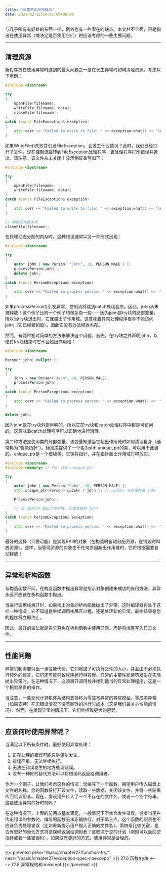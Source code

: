 ```yaml
---
title: "异常的风险和缺点"
date: 2025-02-12T14:07:59+08:00
---
```


与几乎所有有好处的东西一样，例外也有一些潜在的缺点。本文并不全面，只是指出在使用异常（或决定是否使用它们）时应该考虑的一些主要问题。

***
## 清理资源

新程序员在使用异常时遇到的最大问题之一是在发生异常时如何清理资源。考虑以下示例：

```C++
#include <iostream>

try
{
    openFile(filename);
    writeFile(filename, data);
    closeFile(filename);
}
catch (const FileException& exception)
{
    std::cerr << "Failed to write to file: " << exception.what() << '\n';
}
```

如果WriteFile()失败并引发FileException，会发生什么情况？此时，我们已经打开了文件，现在控制流跳转到FileException处理程序，该处理程序打印错误并退出。请注意，该文件从未关闭！该示例应重写如下：

```C++
#include <iostream>

try
{
    openFile(filename);
    writeFile(filename, data);
}
catch (const FileException& exception)
{
    std::cerr << "Failed to write to file: " << exception.what() << '\n';
}

// 确保文件被关闭
closeFile(filename);
```

在处理动态分配的内存时，这种错误通常以另一种形式出现：

```C++
#include <iostream>

try
{
    auto* john { new Person{ "John", 18, PERSON_MALE } };
    processPerson(john);
    delete john;
}
catch (const PersonException& exception)
{
    std::cerr << "Failed to process person: " << exception.what() << '\n';
}
```

如果processPerson()引发异常，控制流将跳到catch处理程序。因此，john从未被释放！这个例子比前一个例子稍微复杂一些——因为john是try块的局部变量，所以当try块退出时，它就超出了作用域。这意味着异常处理程序根本不能访问john（它已经被销毁），因此它没有办法释放内存。

然而，有两种相对简单的方法来解决这个问题。首先，在try块之外声明john，以便在try块结束时它不会超出作用域：

```C++
#include <iostream>

Person* john{ nullptr };

try
{
    john = new Person("John", 18, PERSON_MALE);
    processPerson(john);
}
catch (const PersonException& exception)
{
    std::cerr << "Failed to process person: " << exception.what() << '\n';
}

delete john;
```

因为john是在try块外部声明的，所以它在try块和catch处理程序中都是可访问的。这意味着catch处理程序可以正确地进行清理。

第二种方法是使用类的局部变量，该变量知道当它超出作用域时如何清理自身（通常称为“智能指针”）。标准库提供了一个名为std::unique_ptr的类，可以用于此目的。unique_ptr是一个模板类，它保存指针，并在指针超出作用域时释放它。

```C++
#include <iostream>
#include <memory> // for std::unique_ptr

try
{
    auto* john { new Person("John", 18, PERSON_MALE) };
    std::unique_ptr<Person> upJohn { john }; // upJohn 现在保存着 john

    ProcessPerson(john);

    // 当 upJohn 超出了作用域, 它就会删除 john
}
catch (const PersonException& exception)
{
    std::cerr << "Failed to process person: " << exception.what() << '\n';
}
```

最好的选择（只要可能）是实现RAII的对象（在构造时自动分配资源，在销毁时释放资源）。这样，当管理资源的对象由于任何原因超出作用域时，它将根据需要自动释放！


***
## 异常和析构函数

与构造函数不同，在构造函数中抛出异常是指示对象创建未成功的有用方法，异常永远不应该在析构函数中抛出。

当进行调用栈展开时，如果栈上对象的析构函数抛出了异常。这时编译器将处于这样一种情况：它不知道是继续调用栈展开过程，还是处理新的异常。最终结果是您的程序将立即终止。

因此，最好的做法就是完全避免在析构函数中使用异常。而是将消息写入日志文件。


***
## 性能问题

异常机制需要付出一点性能代价。它们增加了可执行文件的大小，并且由于必须执行额外的检查，它们还可能导致程序运行得较慢。异常的主要性能惩罚发生在实际抛出异常时。在这种情况下，必须展开调用栈并找到适当的异常处理程序，这是一个相对昂贵的操作。

请注意，一些现代计算机体系结构支持称为零成本异常的异常模型。零成本异常（如果支持）在无错误情况下没有额外的运行时成本（这是我们最关心性能的情况）。然而，在发现异常的情况下，它们会招致更大的惩罚。

***
## 应该何时使用异常呢？

当满足以下所有条件时，最好使用异常处理：

1. 正在处理的错误可能只是偶尔发生。
2. 错误严重，无法继续执行。
3. 无法在错误发生的地方处理错误。
4. 没有一种好的替代方法可以将错误码返回给调用者。

作为一个例子，让我们考虑这样的情况：您编写了一个函数，期望用户传入磁盘上文件的名称。您的函数将打开该文件，读取一些数据，关闭该文件，并将一些结果传回给调用者。现在，假设用户传入了一个不存在的文件名，或者一个空字符串。这是使用异常的好时机吗？

在这种情况下，上面的前两点基本满足。一般情况下不太会发生错误。或者当用户传出错误的参数时，编写的函数无法正确执行。对于第三点，这个函数的职责也不应该负责处理错误（比如重新提示用户输入正确的文件名）。第四条比较关键，是否有更好的替代方式将错误码返回给调用者？这取决于您的计划（例如可以返回空指针或者一些错误码），如果没有更好的方式，使用异常是合理的。

***

{{< prevnext prev="/basic/chapter27/function-try/" next="/basic/chapter27/exception-spec-noexcept/" >}}
27.6 函数try块
<--->
27.8 异常规格和noexcept
{{< /prevnext >}}

